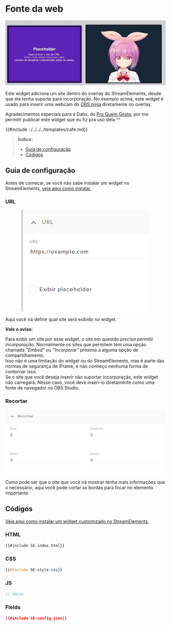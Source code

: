 # Fonte da web

![Demonstração do widget](preview.webp)

Este widget adiciona um site dentro do overlay do StreamElements, desde que ele tenha suporte para incorporação. No exemplo acima, este widget é usado para inserir uma webcam do [OBS.ninja](https://vdo.ninja) diretamente no overlay.

Agradecimentos especiais para a Dabs, do [Pra Quem Gosta](https://www.youtube.com/c/PraQuemGosta), por me permitir publicar este widget que eu fiz pra uso dela ^^

{{#include ../../../../templates/cafe.md}}




> **Índice:**  
> - [Guia de configuração](#guia-de-configuração)
> - [Códigos](#códigos)




## Guia de configuração

Antes de começar, se você não sabe instalar um widget no StreamElements, [veja aqui como instalar.](../instrucoes/main.md)




### URL

<p align="center"><img src="./guia1.png" width="400px"></p>

Aqui você irá definir qual site será exibido no widget.  

<div class="note"><b>Vale o aviso: </b>

Para exibir um site por esse widget, o site em questão _precisa permitir incorporação_. Normalmente os sites que permitem tem uma opção chamada _"Embed"_ ou _"Incorporar"_ próxima a alguma opção de compartilhamento.  
Isso não é uma limitação do widget ou do StreamElements, mas é parte das normas de segurança de iFrame, e não conheço nenhuma forma de contornar isso.  
Se o site que você deseja inserir não suportar incorporação, este widget não carregará. Nesse caso, você deve inseri-lo diretamente como uma fonte de navegador no OBS Studio.

</div>




### Recortar

<p align="center"><img src="./guia2.png" width="600px"></p>

Como pode ser que o site que você irá mostrar tenha mais informações que o necessário, aqui você pode cortar as bordas para focar no elemento importante.




## Códigos

[Veja aqui como instalar um widget customizado no StreamElements.](../instrucoes/main.md)

### HTML
```html
{{#include SE-index.html}}
```

### CSS
```css
{{#include SE-style.css}}
```

### JS
```javascript
// Vazio
```

### Fields
```json
{{#include SE-config.json}}
```